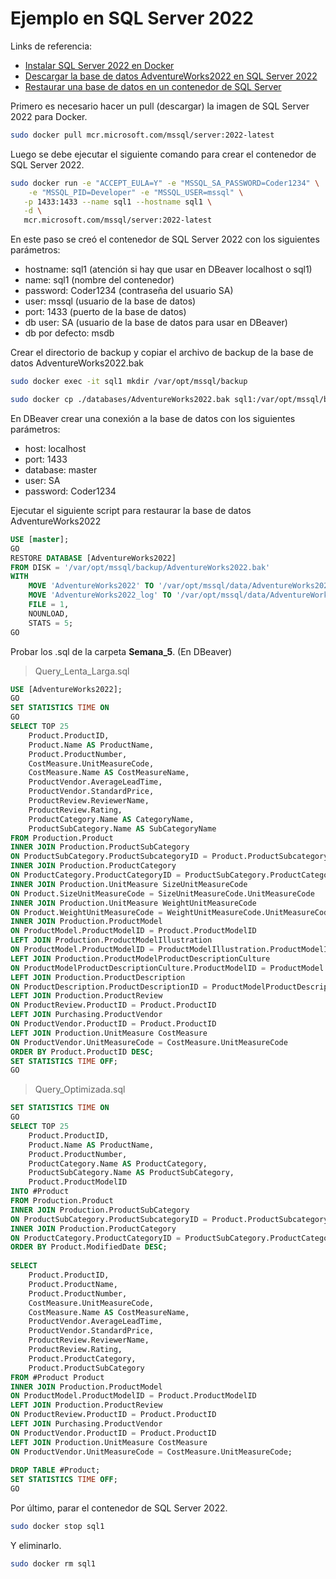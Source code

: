 # Ejemplo en SQL Server 2022

Links de referencia:
* [Instalar SQL Server 2022 en Docker](https://learn.microsoft.com/es-es/sql/linux/quickstart-install-connect-docker?view=sql-server-ver16&pivots=cs1-bash)
* [Descargar la base de datos AdventureWorks2022 en SQL Server 2022](https://learn.microsoft.com/en-us/sql/samples/adventureworks-install-configure?view=sql-server-ver16&tabs=tsql)
* [Restaurar una base de datos en un contenedor de SQL Server](https://learn.microsoft.com/es-es/sql/linux/tutorial-restore-backup-in-sql-server-container?view=sql-server-ver16)

Primero es necesario hacer un pull (descargar) la imagen de SQL Server 2022 para Docker.

```bash
sudo docker pull mcr.microsoft.com/mssql/server:2022-latest
```

Luego se debe ejecutar el siguiente comando para crear el contenedor de SQL Server 2022.

```bash
sudo docker run -e "ACCEPT_EULA=Y" -e "MSSQL_SA_PASSWORD=Coder1234" \
    -e "MSSQL_PID=Developer" -e "MSSQL_USER=mssql" \
   -p 1433:1433 --name sql1 --hostname sql1 \
   -d \
   mcr.microsoft.com/mssql/server:2022-latest
```

En este paso se creó el contenedor de SQL Server 2022 con los siguientes parámetros:
* hostname: sql1 (atención si hay que usar en DBeaver localhost o sql1)
* name: sql1 (nombre del contenedor)
* password: Coder1234 (contraseña del usuario SA)
* user: mssql (usuario de la base de datos)
* port: 1433 (puerto de la base de datos)
* db user: SA (usuario de la base de datos para usar en DBeaver)
* db por defecto: msdb

Crear el directorio de backup y copiar el archivo de backup de la base de datos AdventureWorks2022.bak

```bash
sudo docker exec -it sql1 mkdir /var/opt/mssql/backup
```

```bash
sudo docker cp ./databases/AdventureWorks2022.bak sql1:/var/opt/mssql/backup/AdventureWorks2022.bak
```

<!-- Machete mio, no mostrar en readme
# Attach shell to container with root privileges
sudo docker exec -u 0 -it sql1 bash
cd /var/opt/mssql/backup/
ls -alh
chown mssql:root -R /var/opt/mssql/backup/
chown mssql:mssql -R /var/opt/mssql/data/
chmod 777 -R /var/opt/mssql/backup/
chmod 777 -R /var/opt/mssql/data/
chmod +r /var/opt/mssql/backup/AdventureWorks2022.bak

/opt/mssql-tools/bin/sqlcmd -S localhost -U SA -P "Coder1234" -->

En DBeaver crear una conexión a la base de datos con los siguientes parámetros:
* host: localhost
* port: 1433
* database: master
* user: SA
* password: Coder1234

Ejecutar el siguiente script para restaurar la base de datos AdventureWorks2022

```sql
USE [master];
GO
RESTORE DATABASE [AdventureWorks2022]
FROM DISK = '/var/opt/mssql/backup/AdventureWorks2022.bak'
WITH
    MOVE 'AdventureWorks2022' TO '/var/opt/mssql/data/AdventureWorks2022.mdf',
    MOVE 'AdventureWorks2022_log' TO '/var/opt/mssql/data/AdventureWorks2022_log.ldf',
    FILE = 1,
    NOUNLOAD,
    STATS = 5;
GO
```

Probar los .sql de la carpeta **Semana_5**. (En DBeaver)

> Query_Lenta_Larga.sql
```sql
USE [AdventureWorks2022];
GO
SET STATISTICS TIME ON
GO
SELECT TOP 25
	Product.ProductID,
	Product.Name AS ProductName,
	Product.ProductNumber,
	CostMeasure.UnitMeasureCode,
	CostMeasure.Name AS CostMeasureName,
	ProductVendor.AverageLeadTime,
	ProductVendor.StandardPrice,
	ProductReview.ReviewerName,
	ProductReview.Rating,
	ProductCategory.Name AS CategoryName,
	ProductSubCategory.Name AS SubCategoryName
FROM Production.Product
INNER JOIN Production.ProductSubCategory
ON ProductSubCategory.ProductSubcategoryID = Product.ProductSubcategoryID
INNER JOIN Production.ProductCategory
ON ProductCategory.ProductCategoryID = ProductSubCategory.ProductCategoryID
INNER JOIN Production.UnitMeasure SizeUnitMeasureCode
ON Product.SizeUnitMeasureCode = SizeUnitMeasureCode.UnitMeasureCode
INNER JOIN Production.UnitMeasure WeightUnitMeasureCode
ON Product.WeightUnitMeasureCode = WeightUnitMeasureCode.UnitMeasureCode
INNER JOIN Production.ProductModel
ON ProductModel.ProductModelID = Product.ProductModelID
LEFT JOIN Production.ProductModelIllustration
ON ProductModel.ProductModelID = ProductModelIllustration.ProductModelID
LEFT JOIN Production.ProductModelProductDescriptionCulture
ON ProductModelProductDescriptionCulture.ProductModelID = ProductModel.ProductModelID
LEFT JOIN Production.ProductDescription
ON ProductDescription.ProductDescriptionID = ProductModelProductDescriptionCulture.ProductDescriptionID
LEFT JOIN Production.ProductReview
ON ProductReview.ProductID = Product.ProductID
LEFT JOIN Purchasing.ProductVendor
ON ProductVendor.ProductID = Product.ProductID
LEFT JOIN Production.UnitMeasure CostMeasure
ON ProductVendor.UnitMeasureCode = CostMeasure.UnitMeasureCode
ORDER BY Product.ProductID DESC;
SET STATISTICS TIME OFF;  
GO  
```

> Query_Optimizada.sql
```sql
SET STATISTICS TIME ON
GO
SELECT TOP 25
	Product.ProductID,
	Product.Name AS ProductName,
	Product.ProductNumber,
	ProductCategory.Name AS ProductCategory,
	ProductSubCategory.Name AS ProductSubCategory,
	Product.ProductModelID
INTO #Product
FROM Production.Product
INNER JOIN Production.ProductSubCategory
ON ProductSubCategory.ProductSubcategoryID = Product.ProductSubcategoryID
INNER JOIN Production.ProductCategory
ON ProductCategory.ProductCategoryID = ProductSubCategory.ProductCategoryID
ORDER BY Product.ModifiedDate DESC;
 
SELECT
	Product.ProductID,
	Product.ProductName,
	Product.ProductNumber,
	CostMeasure.UnitMeasureCode,
	CostMeasure.Name AS CostMeasureName,
	ProductVendor.AverageLeadTime,
	ProductVendor.StandardPrice,
	ProductReview.ReviewerName,
	ProductReview.Rating,
	Product.ProductCategory,
	Product.ProductSubCategory
FROM #Product Product
INNER JOIN Production.ProductModel
ON ProductModel.ProductModelID = Product.ProductModelID
LEFT JOIN Production.ProductReview
ON ProductReview.ProductID = Product.ProductID
LEFT JOIN Purchasing.ProductVendor
ON ProductVendor.ProductID = Product.ProductID
LEFT JOIN Production.UnitMeasure CostMeasure
ON ProductVendor.UnitMeasureCode = CostMeasure.UnitMeasureCode;
 
DROP TABLE #Product;
SET STATISTICS TIME OFF;  
GO  
```

Por último, parar el contenedor de SQL Server 2022.

```bash
sudo docker stop sql1
```

Y eliminarlo.

```bash
sudo docker rm sql1
```